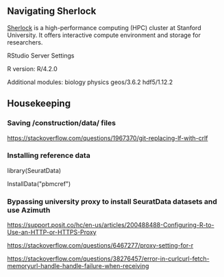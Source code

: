 


## Navigating Sherlock

[Sherlock](https://www.sherlock.stanford.edu/docs/#welcome-to-sherlock) is a high-performance computing (HPC) cluster at Stanford University. It offers interactive compute environment and storage for researchers.

RStudio Server Settings

R version: R/4.2.0

Additional modules: biology physics geos/3.6.2 hdf5/1.12.2

## Housekeeping




### Saving /construction/data/ files
https://stackoverflow.com/questions/1967370/git-replacing-lf-with-crlf

### Installing reference data
library(SeuratData)

InstallData("pbmcref")

### Bypassing university proxy to install SeuratData datasets and use Azimuth

https://support.posit.co/hc/en-us/articles/200488488-Configuring-R-to-Use-an-HTTP-or-HTTPS-Proxy

https://stackoverflow.com/questions/6467277/proxy-setting-for-r

https://stackoverflow.com/questions/38276457/error-in-curlcurl-fetch-memoryurl-handle-handle-failure-when-receiving

